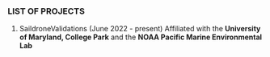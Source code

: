 ### LIST OF PROJECTS
1. SaildroneValidations (June 2022 - present)
Affiliated with the **University of Maryland, College Park** and the **NOAA Pacific Marine Environmental Lab**
